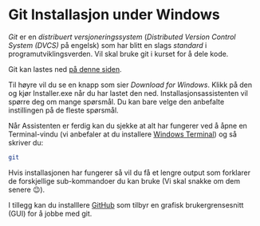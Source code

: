 # Git Installasjon under Windows

_Git_ er en _distribuert versjoneringssystem_ (_Distributed Version Control System (DVCS)_ på engelsk) som har blitt en slags _standard_ i programutviklingsverden.
Vil skal bruke git i kurset for å dele kode.

Git kan lastes ned [på denne siden](https://git-scm.com/).

Til høyre vil du se en knapp som sier _Download for Windows_.
Klikk på den og kjør Installer.exe når du har lastet den ned.
Installasjonsassistenten vil spørre deg om mange spørsmål.
Du kan bare velge den anbefalte instillingen på de fleste spørsmål.


Når Assistenten er ferdig kan du sjekke at alt har fungerer ved å åpne en Terminal-vindu (vi anbefaler at du installere [Windows Terminal](https://apps.microsoft.com/store/detail/windows-terminal/9N0DX20HK701?hl=nb-no&gl=no)) og så skriver du:

```bash
git
```

Hvis installasjonen har fungerer så vil du få et lengre output som forklarer de forskjellige sub-kommandoer du kan bruke (Vi skal snakke om dem senere :wink:).

I tillegg kan du installlere [GitHub](https://desktop.github.com/) som tilbyr en grafisk brukergrensesnitt (GUI) for å jobbe med git.
